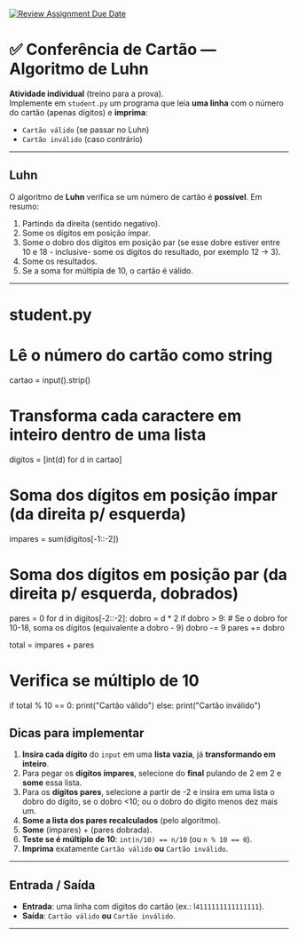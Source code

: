 [![Review Assignment Due Date](https://classroom.github.com/assets/deadline-readme-button-22041afd0340ce965d47ae6ef1cefeee28c7c493a6346c4f15d667ab976d596c.svg)](https://classroom.github.com/a/2ElBMJx-)
# ✅ Conferência de Cartão — Algoritmo de Luhn

**Atividade individual** (treino para a prova).  
Implemente em `student.py` um programa que leia **uma linha** com o número do cartão (apenas dígitos) e **imprima**:

- `Cartão válido`  (se passar no Luhn)
- `Cartão inválido` (caso contrário)

---

## Luhn
O algoritmo de **Luhn** verifica se um número de cartão é **possível**. Em resumo:
1) Partindo da direita (sentido negativo).  
2) Some os dígitos em posição ímpar.  
3) Some o dobro dos dígitos em posição par (se esse dobre estiver entre 10 e 18 - inclusive- some os dígitos do resultado, por exemplo 12 -> 3).
4) Some os resultados.  
5) Se a soma for múltipla de 10, o cartão é válido.

---
# student.py

# Lê o número do cartão como string
cartao = input().strip()

# Transforma cada caractere em inteiro dentro de uma lista
digitos = [int(d) for d in cartao]

# Soma dos dígitos em posição ímpar (da direita p/ esquerda)
impares = sum(digitos[-1::-2])

# Soma dos dígitos em posição par (da direita p/ esquerda, dobrados)
pares = 0
for d in digitos[-2::-2]:
    dobro = d * 2
    if dobro > 9:   # Se o dobro for 10-18, soma os dígitos (equivalente a dobro - 9)
        dobro -= 9
    pares += dobro

total = impares + pares

# Verifica se múltiplo de 10
if total % 10 == 0:
    print("Cartão válido")
else:
    print("Cartão inválido")
## Dicas para implementar

1. **Insira cada dígito** do `input` em uma **lista vazia**, já **transformando em inteiro**.
2. Para pegar os **dígitos ímpares**, selecione do **final** pulando de 2 em 2 e **some** essa lista.
3. Para os **dígitos pares**, selecione a partir de -2 e insira em uma lista o dobro do dígito, se o dobro <10; ou o dobro do dígito menos dez mais um.
4. **Some a lista dos pares recalculados** (pelo algoritmo).
5. **Some** (ímpares) + (pares dobrada).
6. **Teste se é múltiplo de 10**: `int(n/10) == n/10` (ou `n % 10 == 0`).
7. **Imprima** exatamente `Cartão válido` **ou** `Cartão inválido`.


---

## Entrada / Saída
- **Entrada**: uma linha com dígitos do cartão (ex.: l`4111111111111111`).  
- **Saída**: `Cartão válido` **ou** `Cartão inválido`.

---

